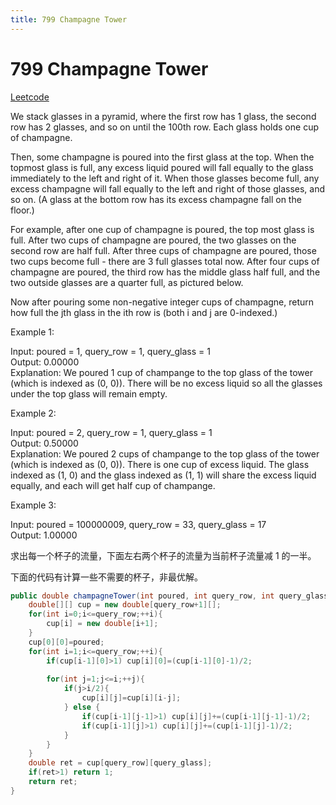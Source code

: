 ```yaml
---
title: 799 Champagne Tower
---
```


# 799 Champagne Tower

[Leetcode](https://leetcode.com/problems/champagne-tower/)

We stack glasses in a pyramid, where the first row has 1 glass, the second row has 2 glasses, and so on until the 100th row.  Each glass holds one cup of champagne.

Then, some champagne is poured into the first glass at the top.  When the topmost glass is full, any excess liquid poured will fall equally to the glass immediately to the left and right of it.  When those glasses become full, any excess champagne will fall equally to the left and right of those glasses, and so on.  (A glass at the bottom row has its excess champagne fall on the floor.)

For example, after one cup of champagne is poured, the top most glass is full.  After two cups of champagne are poured, the two glasses on the second row are half full.  After three cups of champagne are poured, those two cups become full - there are 3 full glasses total now.  After four cups of champagne are poured, the third row has the middle glass half full, and the two outside glasses are a quarter full, as pictured below.



Now after pouring some non-negative integer cups of champagne, return how full the jth glass in the ith row is (both i and j are 0-indexed.)

 

Example 1:

Input: poured = 1, query_row = 1, query_glass = 1  
Output: 0.00000  
Explanation: We poured 1 cup of champange to the top glass of the tower (which is indexed as (0, 0)). There will be no excess liquid so all the glasses under the top glass will remain empty.  

Example 2:

Input: poured = 2, query_row = 1, query_glass = 1  
Output: 0.50000  
Explanation: We poured 2 cups of champange to the top glass of the tower (which is indexed as (0, 0)). There is one cup of excess liquid. The glass indexed as (1, 0) and the glass indexed as (1, 1) will share the excess liquid equally, and each will get half cup of champange.  

Example 3:

Input: poured = 100000009, query_row = 33, query_glass = 17  
Output: 1.00000  

求出每一个杯子的流量，下面左右两个杯子的流量为当前杯子流量减 1 的一半。

下面的代码有计算一些不需要的杯子，非最优解。

```java
public double champagneTower(int poured, int query_row, int query_glass) {
    double[][] cup = new double[query_row+1][];
    for(int i=0;i<=query_row;++i){
        cup[i] = new double[i+1];
    }
    cup[0][0]=poured;
    for(int i=1;i<=query_row;++i){
        if(cup[i-1][0]>1) cup[i][0]=(cup[i-1][0]-1)/2;
        
        for(int j=1;j<=i;++j){
            if(j>i/2){
                cup[i][j]=cup[i][i-j];
            } else {
                if(cup[i-1][j-1]>1) cup[i][j]+=(cup[i-1][j-1]-1)/2;
                if(cup[i-1][j]>1) cup[i][j]+=(cup[i-1][j]-1)/2;
            }
        }
    }
    double ret = cup[query_row][query_glass];
    if(ret>1) return 1;
    return ret;
}
```
